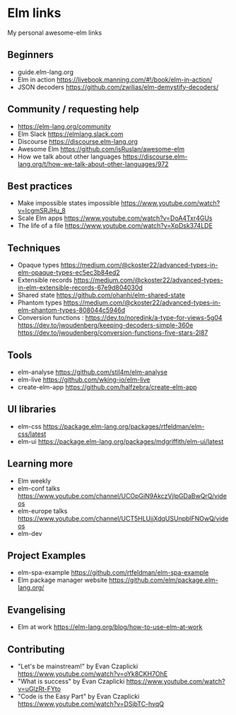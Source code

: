 # Elm links

My personal awesome-elm links

## Beginners

* guide.elm-lang.org
* Elm in action https://livebook.manning.com/#!/book/elm-in-action/
* JSON decoders https://github.com/zwilias/elm-demystify-decoders/
## Community / requesting help
* https://elm-lang.org/community
* Elm Slack https://elmlang.slack.com
* Discourse https://discourse.elm-lang.org
* Awesome Elm https://github.com/isRuslan/awesome-elm
* How we talk about other languages https://discourse.elm-lang.org/t/how-we-talk-about-other-languages/972
## Best practices
* Make impossible states impossible https://www.youtube.com/watch?v=IcgmSRJHu_8
* Scale Elm apps https://www.youtube.com/watch?v=DoA4Txr4GUs
* The life of a file https://www.youtube.com/watch?v=XpDsk374LDE
## Techniques
* Opaque types https://medium.com/@ckoster22/advanced-types-in-elm-opaque-types-ec5ec3b84ed2
* Extensible records https://medium.com/@ckoster22/advanced-types-in-elm-extensible-records-67e9d804030d
* Shared state https://github.com/ohanhi/elm-shared-state
* Phantom types https://medium.com/@ckoster22/advanced-types-in-elm-phantom-types-808044c5946d
* Conversion functions : https://dev.to/noredink/a-type-for-views-5g04 https://dev.to/jwoudenberg/keeping-decoders-simple-360e https://dev.to/jwoudenberg/conversion-functions-five-stars-2l87
## Tools
* elm-analyse https://github.com/stil4m/elm-analyse
* elm-live https://github.com/wking-io/elm-live
* create-elm-app https://github.com/halfzebra/create-elm-app
## UI libraries
* elm-css https://package.elm-lang.org/packages/rtfeldman/elm-css/latest
* elm-ui https://package.elm-lang.org/packages/mdgriffith/elm-ui/latest
## Learning more
* Elm weekly
* elm-conf talks https://www.youtube.com/channel/UCOpGiN9AkczVjlpGDaBwQrQ/videos
* elm-europe talks https://www.youtube.com/channel/UCT5HLUjjXdqUSUnpblFNOwQ/videos
* elm-dev
## Project Examples
* elm-spa-example https://github.com/rtfeldman/elm-spa-example
* Elm package manager website https://github.com/elm/package.elm-lang.org/
## Evangelising
* Elm at work https://elm-lang.org/blog/how-to-use-elm-at-work
## Contributing
* "Let's be mainstream!" by Evan Czaplicki https://www.youtube.com/watch?v=oYk8CKH7OhE
* "What is success" by Evan Czaplicki https://www.youtube.com/watch?v=uGlzRt-FYto
* "Code is the Easy Part" by Evan Czaplicki https://www.youtube.com/watch?v=DSjbTC-hvqQ
